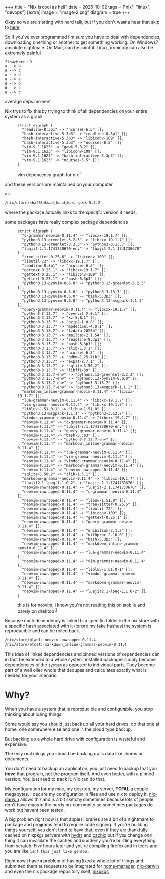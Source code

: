 +++
title = "Nix is cool as hell"
date = 2025-10-02
tags = ["nix", "linux", "devops"]
[extra]
image = "image-2.png"
diagram = true
+++

Okay so we are starting with nerd talk, but if you don't wanna hear that skip to [here](#why)



So if you've ever programmed i'm sure you have to deal with dependencies, downloading one thing or another to get something working. On Windows? absolute nightmare. On Mac, can be painful. Linux, ironically can also be extremely painful

```mermaid
flowchart LR
a --> b
a --> c
a --> d
a --> e
d --> b
d --> c
e --> c
```

<figcaption>average deps moment</figcaption>

Nix trys to fix this by trying to think of all dependencies on your entire system as a graph.

<figure>

```graphviz
strict digraph {
  "readline-8.3p1" -> "ncurses-6.5" [];
  "bash-interactive-5.3p3" -> "readline-8.3p1" [];
  "bash-interactive-5.3p3" -> "libiconv-109" [];
  "bash-interactive-5.3p3" -> "ncurses-6.5" [];
  "vim-9.1.1623" -> "gawk-5.3.2" [];
  "vim-9.1.1623" -> "libiconv-109" [];
  "vim-9.1.1623" -> "bash-interactive-5.3p3" [];
  "vim-9.1.1623" -> "ncurses-6.5" [];
}
```

<figcaption>vim dependency graph for nix <sup class="footnote-reference"><a href="#a">1</a></sup></figcaption>

</figure>





and these versions are maintained on your computer

as 

```bash
/nix/store/sha256dksadjksadjkasl-gawk-5.3.2
```

where the package actually links to the *specific* version it needs.



some packages have really complex package dependencies

<figure>

```graphviz
strict digraph {
  "c-grammar-neovim-0.11.4" -> "libcxx-19.1.7" [];
  "python3.13-greenlet-3.2.3" -> "libcxx-19.1.7" [];
  "python3.13-greenlet-3.2.3" -> "python3-3.13.7" [];
  "luajit-2.1.1741730670-env" -> "luajit-2.1.1741730670" [];
  "tree-sitter-0.25.6" -> "libiconv-109" [];
  "libutil-72" -> "libcxx-19.1.7" [];
  "readline-8.3p1" -> "ncurses-6.5" [];
  "gettext-0.25.1" -> "libcxx-19.1.7" [];
  "gettext-0.25.1" -> "libiconv-109" [];
  "gettext-0.25.1" -> "bash-5.3p3" [];
  "python3.13-pynvim-0.6.0" -> "python3.13-greenlet-3.2.3" [];
  "python3.13-pynvim-0.6.0" -> "python3-3.13.7" [];
  "python3.13-pynvim-0.6.0" -> "bash-5.3p3" [];
  "python3.13-pynvim-0.6.0" -> "python3.13-msgpack-1.1.1" [];
  "query-grammar-neovim-0.11.4" -> "libcxx-19.1.7" [];
  "python3-3.13.7" -> "openssl-3.5.1" [];
  "python3-3.13.7" -> "xz-5.8.1" [];
  "python3-3.13.7" -> "bzip2-1.0.8" [];
  "python3-3.13.7" -> "mpdecimal-4.0.1" [];
  "python3-3.13.7" -> "tzdata-2025b" [];
  "python3-3.13.7" -> "mailcap-2.1.54" [];
  "python3-3.13.7" -> "readline-8.3p1" [];
  "python3-3.13.7" -> "bash-5.3p3" [];
  "python3-3.13.7" -> "zlib-1.3.1" [];
  "python3-3.13.7" -> "ncurses-6.5" [];
  "python3-3.13.7" -> "gdbm-1.25-lib" [];
  "python3-3.13.7" -> "expat-2.7.1" [];
  "python3-3.13.7" -> "sqlite-3.50.2" [];
  "python3-3.13.7" -> "libffi-39" [];
  "python3-3.13.7-env" -> "python3.13-greenlet-3.2.3" [];
  "python3-3.13.7-env" -> "python3.13-pynvim-0.6.0" [];
  "python3-3.13.7-env" -> "python3-3.13.7" [];
  "python3-3.13.7-env" -> "python3.13-msgpack-1.1.1" [];
  "markdown_inline-grammar-neovim-0.11.4" -> "libcxx-19.1.7" [];
  "lua-grammar-neovim-0.11.4" -> "libcxx-19.1.7" [];
  "vim-grammar-neovim-0.11.4" -> "libcxx-19.1.7" [];
  "libluv-1.51.0-1" -> "libuv-1.51.0" [];
  "python3.13-msgpack-1.1.1" -> "python3-3.13.7" [];
  "vimdoc-grammar-neovim-0.11.4" -> "libcxx-19.1.7" [];
  "neovim-0.11.4" -> "c-grammar-neovim-0.11.4" [];
  "neovim-0.11.4" -> "luajit-2.1.1741730670-env" [];
  "neovim-0.11.4" -> "query-grammar-neovim-0.11.4" [];
  "neovim-0.11.4" -> "bash-5.3p3" [];
  "neovim-0.11.4" -> "python3-3.13.7-env" [];
  "neovim-0.11.4" -> "markdown_inline-grammar-neovim-0.11.4" [];
  "neovim-0.11.4" -> "lua-grammar-neovim-0.11.4" [];
  "neovim-0.11.4" -> "vim-grammar-neovim-0.11.4" [];
  "neovim-0.11.4" -> "vimdoc-grammar-neovim-0.11.4" [];
  "neovim-0.11.4" -> "markdown-grammar-neovim-0.11.4" [];
  "neovim-0.11.4" -> "neovim-unwrapped-0.11.4" [];
  "sqlite-3.50.2" -> "zlib-1.3.1" [];
  "markdown-grammar-neovim-0.11.4" -> "libcxx-19.1.7" [];
  "luajit2.1-lpeg-1.1.0-2" -> "luajit-2.1.1741730670" [];
  "neovim-unwrapped-0.11.4" -> "luajit-2.1.1741730670" [];
  "neovim-unwrapped-0.11.4" -> "c-grammar-neovim-0.11.4" [];
  "neovim-unwrapped-0.11.4" -> "libuv-1.51.0" [];
  "neovim-unwrapped-0.11.4" -> "tree-sitter-0.25.6" [];
  "neovim-unwrapped-0.11.4" -> "libutil-72" [];
  "neovim-unwrapped-0.11.4" -> "libiconv-109" [];
  "neovim-unwrapped-0.11.4" -> "gettext-0.25.1" [];
  "neovim-unwrapped-0.11.4" -> "query-grammar-neovim-0.11.4" [];
  "neovim-unwrapped-0.11.4" -> "unibilium-2.1.2" [];
  "neovim-unwrapped-0.11.4" -> "utf8proc-2.10.0" [];
  "neovim-unwrapped-0.11.4" -> "bash-5.3p3" [];
  "neovim-unwrapped-0.11.4" -> "markdown_inline-grammar-neovim-0.11.4" [];
  "neovim-unwrapped-0.11.4" -> "lua-grammar-neovim-0.11.4" [];
  "neovim-unwrapped-0.11.4" -> "vim-grammar-neovim-0.11.4" [];
  "neovim-unwrapped-0.11.4" -> "libluv-1.51.0-1" [];
  "neovim-unwrapped-0.11.4" -> "vimdoc-grammar-neovim-0.11.4" [];
  "neovim-unwrapped-0.11.4" -> "markdown-grammar-neovim-0.11.4" [];
  "neovim-unwrapped-0.11.4" -> "luajit2.1-lpeg-1.1.0-2" [];
}
```

<figcaption>this is for neovim, i know you're not reading this on mobile and barely on desktop <sup class="footnote-reference"><a href="#a">1</a></sup></figcaption>

</figure>



Because each dependency is linked to a specific folder in the nix store with a specific hash associated with it (ignore my fake hashes) the system is reproducible and can be rolled back.

```bash
/nix/store/blabla-neovim-unwrapped-0.11.4
/nix/store/etcetc-markdown_inline-grammar-neovim-0.11.4
```

This idea of linked dependencies and pinned versions of dependencies can in fact be extended to a whole system, installed packages simply become dependencies of the `system` as opposed to individual parts. They become part of a well oiled whole that dedupes and calculates exactly what is needed for your scenario

# Why?

When you have a system that is reproducible and configurable, you stop thinking about losing things. 

Some would say you should just back up all your hard drives, do that one at home, one somewhere else and one in the cloud type backup.

But backing up a whole hard drive with configuration is wasteful and expensive.

The only real things you should be backing up is data like photos or documents.

You don't need to backup an application, you just need to backup that you ***have*** that program, not the program itself. And even better, with a pinned version. You just need to track it. Nix can do that.

 My configuration for my mac, my desktop, my server, **TOTAL** a couple megabytes. I declare my configuration in files and use nix to deploy it. [nix-darwin](https://github.com/nix-darwin/nix-darwin) allows this and is a bit sketchy sometimes because lots of people don't have macs in the nerdy nix community so sometimes packages do work but havent been tested. 

A big problem right now is that apples libraries are a bit of a nightmare to package and programs tend to require code signing. If you're building things yourself, you don't tend to have that, even if they are thankfully cached on nixpkgs servers with [hydra](https://hydra.nixos.org) and [cachix](https://cache.nixos.org) but if you change *one* thing it can invalidate the caches and suddenly you're building everything from scratch. Five hours later and you're compiling firefox and in tears and you are like `isnt this just like gentoo` .



Right now i have a problem of having fixed a whole lot of things and submitted them as requests to be integrated  for [home-manager](https://github.com/nix-community/home-manager), [nix-darwin](https://github.com/nix-darwin/nix-darwin) and even the nix package repository itself,  [nixpkgs](https://github.com/nixos/nixpkgs)



[^a]: this was done using [GitHub - utdemir/nix-tree: Interactively browse dependency graphs of Nix derivations.](https://github.com/utdemir/nix-tree)